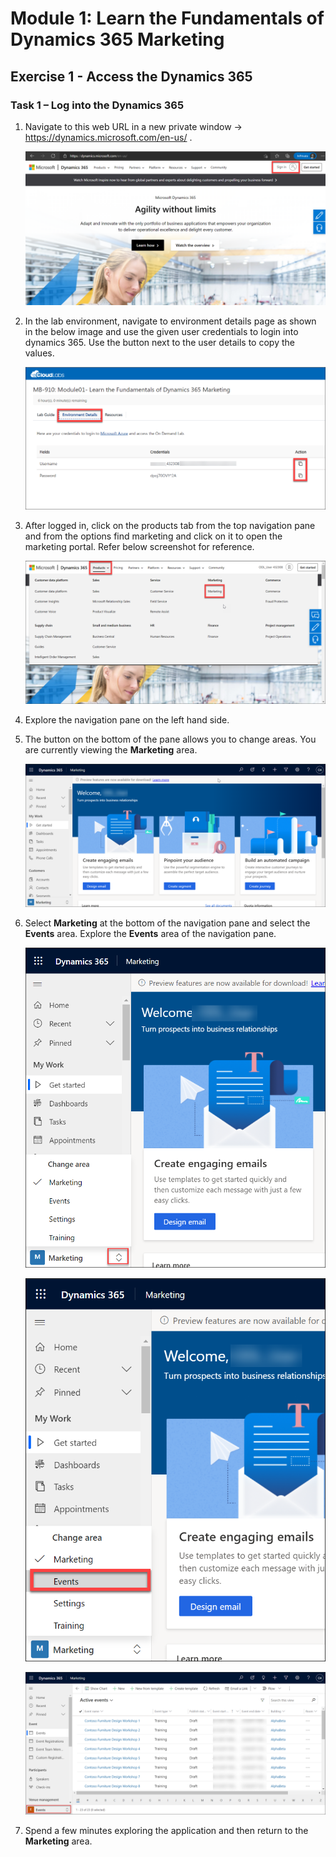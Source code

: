 Module 1: Learn the Fundamentals of Dynamics 365 Marketing
========================

Exercise 1 - Access the Dynamics 365
------------------------------------

### Task 1 – Log into the Dynamics 365

1.  Navigate to this web URL in a new private window -> <https://dynamics.microsoft.com/en-us/> .

    ![](../images/module1/lab1/1.png)

2. In the lab environment, navigate to environment details page as shown in the below image and use the given user credentials to login into dynamics 365. Use the button next to the user details to copy the values.

    ![](../images/module1/lab1/2.png)

3. After logged in, click on the products tab from the top navigation pane and from the options find marketing and click on it to open the marketing portal. Refer below screenshot for reference.

    ![](../images/module1/lab1/3.png)

4.  Explore the navigation pane on the left hand side. 

5.  The button on the bottom of the pane allows you to change areas. You are currently viewing the **Marketing** area. 

    ![](../images/module1/lab1/4.png)

3.  Select **Marketing** at the bottom of the navigation pane and select the **Events** area. Explore the **Events** area of the navigation pane. 

    ![](../images/module1/lab1/5.png)
    
    ![](../images/module1/lab1/6.png)
    
    ![](../images/module1/lab1/7.png)

4. Spend a few minutes exploring the application and then return to the **Marketing** area.
